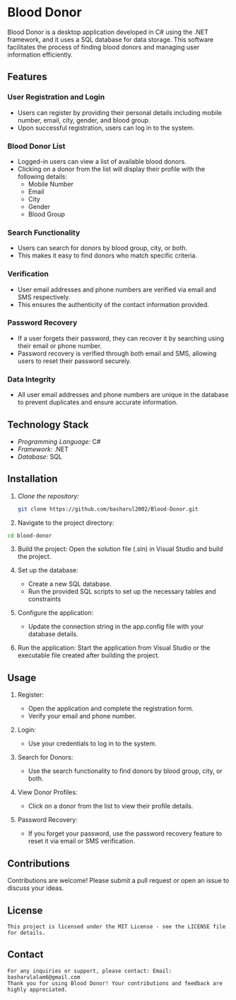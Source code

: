 # Blood Donor

Blood Donor is a desktop application developed in C# using the .NET framework, and it uses a SQL database for data storage. This software facilitates the process of finding blood donors and managing user information efficiently.

## Features

### User Registration and Login
- Users can register by providing their personal details including mobile number, email, city, gender, and blood group.
- Upon successful registration, users can log in to the system.

### Blood Donor List
- Logged-in users can view a list of available blood donors.
- Clicking on a donor from the list will display their profile with the following details:
  - Mobile Number
  - Email
  - City
  - Gender
  - Blood Group

### Search Functionality
- Users can search for donors by blood group, city, or both.
- This makes it easy to find donors who match specific criteria.

### Verification
- User email addresses and phone numbers are verified via email and SMS respectively.
- This ensures the authenticity of the contact information provided.

### Password Recovery
- If a user forgets their password, they can recover it by searching using their email or phone number.
- Password recovery is verified through both email and SMS, allowing users to reset their password securely.

### Data Integrity
- All user email addresses and phone numbers are unique in the database to prevent duplicates and ensure accurate information.

## Technology Stack
- *Programming Language:* C#
- *Framework:* .NET
- *Database:* SQL

## Installation

1. *Clone the repository:*
   ```sh
   git clone https://github.com/basharul2002/Blood-Donor.git


2. Navigate to the project directory:
```sh
cd blood-donor
```

3. Build the project: Open the solution file (.sln) in Visual Studio and build the project.

4. Set up the database:
    - Create a new SQL database.
    - Run the provided SQL scripts to set up the necessary tables and constraints

5. Configure the application:
    - Update the connection string in the app.config file with your database details.
    
6. Run the application: Start the application from Visual Studio or the executable file created after building the project.

## Usage
1. Register:
    - Open the application and complete the registration form.
    - Verify your email and phone number.
2. Login:
    - Use your credentials to log in to the system.

3. Search for Donors:
    - Use the search functionality to find donors by blood group, city, or both.

4. View Donor Profiles:
    - Click on a donor from the list to view their profile details.

5. Password Recovery:
    - If you forget your password, use the password recovery feature to reset it via email or SMS verification.
    
## Contributions
Contributions are welcome! Please submit a pull request or open an issue to discuss your ideas.

## License
    This project is licensed under the MIT License - see the LICENSE file for details.

## Contact
    For any inquiries or support, please contact: Email: basharulalam6@gmail.com
    Thank you for using Blood Donor! Your contributions and feedback are highly appreciated.

